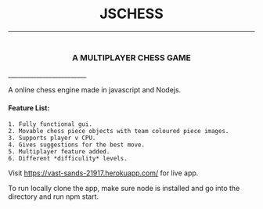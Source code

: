<h1 align="center">
  <br>JSCHESS
  <br>
</h1>
<hr>
<h3 align="center">
<br>A MULTIPLAYER CHESS GAME
</h3>
_________________________

<p>A online chess engine made in javascript and Nodejs.</p>


#### Feature List:
    1. Fully functional gui.
    2. Movable chess piece objects with team coloured piece images.
    3. Supports player v CPU.
    4. Gives suggestions for the best move.	
    5. Multiplayer feature added.
    6. Different *difficulity* levels.



Visit https://vast-sands-21917.herokuapp.com/ for live app.

<p>To run locally clone the app, make sure node is installed and go into the directory and run npm start.</p>
